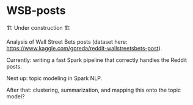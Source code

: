 # WSB-posts

🏗 Under construction 🏗

Analysis of Wall Street Bets posts (dataset here: https://www.kaggle.com/gpreda/reddit-wallstreetsbets-post).

Currently: writing a fast Spark pipeline that correctly handles the Reddit posts.

Next up: topic modeling in Spark NLP.

After that: clustering, summarization, and mapping this onto the topic model?

